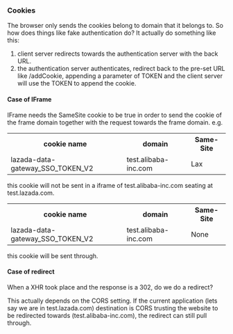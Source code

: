 ### Cookies

The browser only sends the cookies belong to domain that it belongs to.
So how does things like fake authentication do? It actually do something like this:
1. client server redirects towards the authentication server with the back URL.
2. the authentication server authenticates, redirect back to the pre-set URL like /addCookie, appending a parameter of TOKEN and the client server will use the TOKEN to append the cookie.

#### Case of IFrame
IFrame needs the SameSite cookie to be true in order to send the cookie of the frame domain together with the request towards the frame domain.
e.g. 
<table>
  <tr>
    <th>cookie name</th>
    <th>domain</th>
    <th>Same-Site</th>
  </tr>
  <tr>
    <td>lazada-data-gateway_SSO_TOKEN_V2</td>
    <td>test.alibaba-inc.com</td>
    <td>Lax</td>
  </tr>
</table>

this cookie will not be sent in a iframe of test.alibaba-inc.com seating at test.lazada.com.

<table>
  <tr>
    <th>cookie name</th>
    <th>domain</th>
    <th>Same-Site</th>
  </tr>
  <tr>
    <td>lazada-data-gateway_SSO_TOKEN_V2</td>
    <td>test.alibaba-inc.com</td>
    <td>None</td>
  </tr>
</table>

this cookie will be sent through.

#### Case of redirect
When a XHR took place and the response is a 302, do we do a redirect?

This actually depends on the CORS setting. If the current application (lets say we are in test.lazada.com) destination is CORS trusting the website to be redirected towards (test.alibaba-inc.com), the redirect can still pull through.
